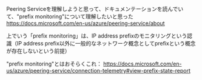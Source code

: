 Peering Serviceを理解しようと思って、ドキュメンテーションを読んでいて、"prefix monitoring"について理解したいと思った
https://docs.microsoft.com/en-us/azure/peering-service/about

上でいう「prefix monitoring」は、IP address prefixのモニタリングという認識（IP address prefix以外に一般的なネットワーク概念としてprefixという概念が存在しないという前提）

"prefix monitoring"とはおそらくこれ：
https://docs.microsoft.com/en-us/azure/peering-service/connection-telemetry#view-prefix-state-report